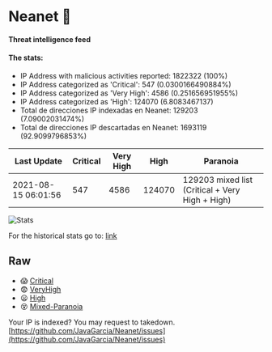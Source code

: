 # Neanet :hocho:
#### Threat intelligence feed
#### The stats:

- IP Address with malicious activities reported: 1822322 (100%)
- IP Address categorized as 'Critical':  547 (0.0300166490884%)
- IP Address categorized as 'Very High':  4586 (0.251656951955%)
- IP Address categorized as 'High':  124070 (6.8083467137)
- Total de direcciones IP indexadas en Neanet:  129203 (7.09002031474%)
- Total de direcciones IP descartadas en Neanet:  1693119 (92.9099796853%)

| Last Update | Critical | Very High | High | Paranoia |
| --- | --- | --- | --- | --- |
| 2021-08-15 06:01:56 | 547 | 4586 | 124070 | 129203 mixed list (Critical + Very High + High)|

![Stats](https://docs.google.com/spreadsheets/d/e/2PACX-1vSnaNMIXVabIpDJjufMlzH7poXnshF3mgd8Is1g9ytUEzVsP5my4Trn8f-xkoLLQ38xpL3HtmUexLo6/pubchart?oid=501124687&format=image)

For the historical stats go to: [link](/stats.csv)
## Raw
- :scream: [Critical](https://raw.githubusercontent.com/JavaGarcia/Neanet/master/blacklists/neanet_critical.txt)
- :fearful: [VeryHigh](https://raw.githubusercontent.com/JavaGarcia/Neanet/master/blacklists/neanet_veryHigh.txtt)
- :frowning: [High](https://raw.githubusercontent.com/JavaGarcia/Neanet/master/blacklists/neanet_high.txt)
- :dizzy_face: [Mixed-Paranoia](https://raw.githubusercontent.com/JavaGarcia/Neanet/master/blacklists/neanet_all.txt)


Your IP is indexed? You may request to takedown. [https://github.com/JavaGarcia/Neanet/issues](https://github.com/JavaGarcia/Neanet/issues)















































































































































































































































































































































































































































































































































































































































































































































































































































































































































































































































































































































































































































































































































































































































































































































































































































































































































































































































































































































































































































































































































































































































































































































































































































































































































































































































































































































































































































































































































































































































































































































































































































































































































































































































































































































































































































































































































































































































































































































































































































































































































































































































































































































































































































































































































































































































































































































































































































































































































































































































































































































































































































































































































































































































































































































































































































































































































































































































































































































































































































































































































































































































































































































































































































































































































































































































































































































































































































































































































































































































































































































































































































































































































































































































































































































































































































































































































































































































































































































































































































































































































































































































































































































































